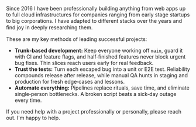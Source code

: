 Since 2016 I have been professionally building anything from web apps up to full cloud infrastructures for companies ranging from early stage startups to big corporations. I have adapted to different stacks over the years and ﬁnd joy in deeply researching them.

These are my key methods of leading successful projects:

* **Trunk‑based development:** Keep everyone working off `main`, guard it with CI and feature flags, and half‑finished features never block urgent bug fixes. Thin slices reach users early for real feedback.
* **Trust the tests:** Turn each escaped bug into a unit or E2E test. Reliability compounds release after release, while manual QA hunts in staging and production for fresh edge‑cases and lessons.
* **Automate everything:** Pipelines replace rituals, save time, and eliminate single‑person bottlenecks. A broken script beats a sick‑day outage every time.

If you need help with a project professionally or personally, please reach out. I'm happy to help.
